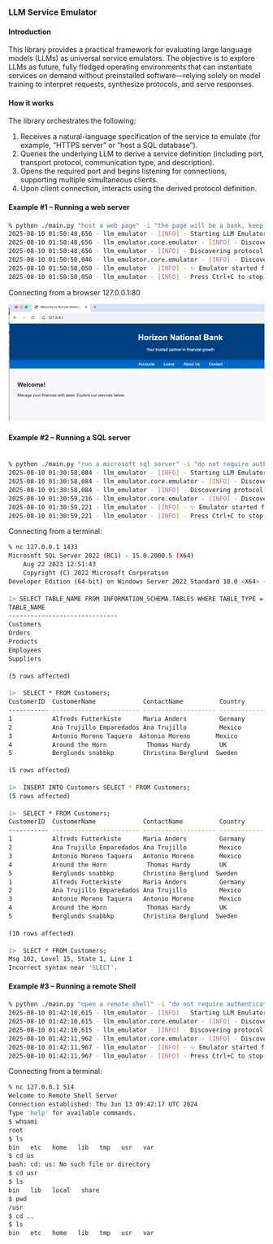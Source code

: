 ### LLM Service Emulator

#### Introduction

This library provides a practical framework for evaluating large language models (LLMs) as universal service emulators. The objective is to explore LLMs as future, fully fledged operating environments that can instantiate services on demand without preinstalled software—relying solely on model training to interpret requests, synthesize protocols, and serve responses.

#### How it works

The library orchestrates the following:

1. Receives a natural-language specification of the service to emulate (for example, “HTTPS server” or “host a SQL database”).
2. Queries the underlying LLM to derive a service definition (including port, transport protocol, communication type, and description).
3. Opens the required port and begins listening for connections, supporting multiple simultaneous clients.
4. Upon client connection, interacts using the derived protocol definition.

#### Example #1 – Running a web server

```bash
% python ./main.py "host a web page" -i "the page will be a bank, keep it interactive with buttons can allow navigation"
2025-08-10 01:50:48,656 - llm_emulator - [INFO] - Starting LLM Emulator for service 'host a web page'.
2025-08-10 01:50:48,656 - llm_emulator.core.emulator - [INFO] - Discovering protocol details for 'host a web page'...
2025-08-10 01:50:48,656 - llm_emulator - [INFO] - Discovering protocol details for 'host a web page'...
2025-08-10 01:50:50,046 - llm_emulator.core.emulator - [INFO] - Discovered service details: ServiceDefinition(name='host a web page', port=80, transport_protocol='tcp', communication_type='request-response', description='HTTP is the protocol used by web servers to deliver web pages to clients over the internet.', raw_details={'port': 80, 'transport_protocol': 'tcp', 'communication_type': 'request-response', 'description': 'HTTP is the protocol used by web servers to deliver web pages to clients over the internet.'})
2025-08-10 01:50:50,050 - llm_emulator - [INFO] - ✨ Emulator started for service 'host a web page' on port 80
2025-08-10 01:50:50,050 - llm_emulator - [INFO] - Press Ctrl+C to stop.
```
Connecting from a browser 127.0.0.1:80

![LLM Emulator in action](docs/images/browser.png)

#### Example #2 – Running a SQL server

```bash

% python ./main.py "run a microsoft sql server" -i "do not require authentication"
2025-08-10 01:30:58,084 - llm_emulator - [INFO] - Starting LLM Emulator for service 'run a microsoft sql server'.
2025-08-10 01:30:58,084 - llm_emulator.core.emulator - [INFO] - Discovering protocol details for 'run a microsoft sql server'...
2025-08-10 01:30:58,084 - llm_emulator - [INFO] - Discovering protocol details for 'run a microsoft sql server'...
2025-08-10 01:30:59,216 - llm_emulator.core.emulator - [INFO] - Discovered service details: ServiceDefinition(name='run a microsoft sql server', port=1433, transport_protocol='tcp', communication_type='request-response', description='Microsoft SQL Server uses this port for client-server communication to handle database queries and transactions.', raw_details={'port': 1433, 'transport_protocol': 'tcp', 'communication_type': 'request-response', 'description': 'Microsoft SQL Server uses this port for client-server communication to handle database queries and transactions.'})
2025-08-10 01:30:59,221 - llm_emulator - [INFO] - ✨ Emulator started for service 'run a microsoft sql server' on port 1433
2025-08-10 01:30:59,221 - llm_emulator - [INFO] - Press Ctrl+C to stop.
```
Connecting from a terminal:

```bash
% nc 127.0.0.1 1433
Microsoft SQL Server 2022 (RC1) - 15.0.2000.5 (X64)  
    Aug 22 2023 12:51:43  
    Copyright (C) 2022 Microsoft Corporation  
Developer Edition (64-bit) on Windows Server 2022 Standard 10.0 <X64> (Build 20348: )  

1> SELECT TABLE_NAME FROM INFORMATION_SCHEMA.TABLES WHERE TABLE_TYPE = 'BASE TABLE';
TABLE_NAME  
------------------------------  
Customers  
Orders  
Products  
Employees  
Suppliers  

(5 rows affected)  

1>  SELECT * FROM Customers;
CustomerID  CustomerName             ContactName          Country  
----------- ------------------------ -------------------- ----------------  
1           Alfreds Futterkiste      Maria Anders         Germany  
2           Ana Trujillo Emparedados Ana Trujillo         Mexico  
3           Antonio Moreno Taquera  Antonio Moreno       Mexico  
4           Around the Horn           Thomas Hardy        UK  
5           Berglunds snabbkp        Christina Berglund  Sweden  

(5 rows affected)  

1>  INSERT INTO Customers SELECT * FROM Customers; 
(5 rows affected)  

1>  SELECT * FROM Customers;
CustomerID  CustomerName             ContactName          Country  
----------- ------------------------ -------------------- ----------------  
1           Alfreds Futterkiste      Maria Anders         Germany  
2           Ana Trujillo Emparedados Ana Trujillo         Mexico  
3           Antonio Moreno Taquera   Antonio Moreno       Mexico  
4           Around the Horn           Thomas Hardy        UK  
5           Berglunds snabbkp        Christina Berglund  Sweden  
1           Alfreds Futterkiste      Maria Anders         Germany  
2           Ana Trujillo Emparedados Ana Trujillo         Mexico  
3           Antonio Moreno Taquera   Antonio Moreno       Mexico  
4           Around the Horn           Thomas Hardy        UK  
5           Berglunds snabbkp        Christina Berglund  Sweden  

(10 rows affected)  

1>  SLECT * FROM Customers; 
Msg 102, Level 15, State 1, Line 1  
Incorrect syntax near 'SLECT'.
```

#### Example #3 – Running a remote Shell

```bash
% python ./main.py "open a remote shell" -i "do not require authentication"
2025-08-10 01:42:10,615 - llm_emulator - [INFO] - Starting LLM Emulator for service 'open a remote shell'.
2025-08-10 01:42:10,615 - llm_emulator.core.emulator - [INFO] - Discovering protocol details for 'open a remote shell'...
2025-08-10 01:42:10,615 - llm_emulator - [INFO] - Discovering protocol details for 'open a remote shell'...
2025-08-10 01:42:11,962 - llm_emulator.core.emulator - [INFO] - Discovered service details: ServiceDefinition(name='open a remote shell', port=514, transport_protocol='tcp', communication_type='interactive-stream', description='Provides an insecure remote command execution shell service over TCP, commonly known as RSH (Remote Shell).', raw_details={'port': 514, 'transport_protocol': 'tcp', 'communication_type': 'interactive-stream', 'description': 'Provides an insecure remote command execution shell service over TCP, commonly known as RSH (Remote Shell).'})
2025-08-10 01:42:11,967 - llm_emulator - [INFO] - ✨ Emulator started for service 'open a remote shell' on port 514
2025-08-10 01:42:11,967 - llm_emulator - [INFO] - Press Ctrl+C to stop.
```

Connecting from a terminal:

```bash
% nc 127.0.0.1 514 
Welcome to Remote Shell Server  
Connection established: Thu Jun 13 09:42:17 UTC 2024  
Type 'help' for available commands.
$ whoami
root
$ ls
bin   etc   home   lib   tmp   usr   var
$ cd us
bash: cd: us: No such file or directory
$ cd usr 
$ ls
bin   lib   local   share
$ pwd
/usr
$ cd ..
$ ls
bin   etc   home   lib   tmp   usr   var
```

